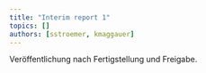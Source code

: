 ```yaml
---
title: "Interim report 1"
topics: []
authors: [sstroemer, kmaggauer]
---
```


Veröffentlichung nach Fertigstellung und Freigabe.
